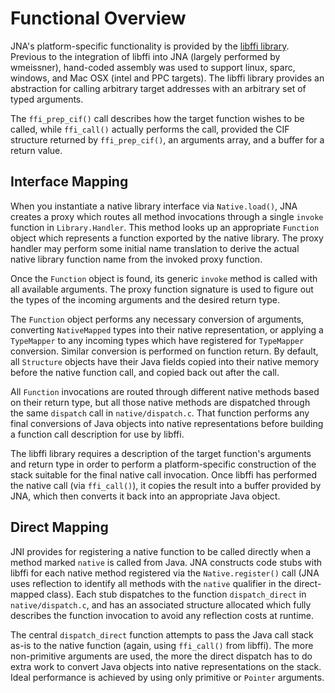 Functional Overview
===================

JNA's platform-specific functionality is provided by the [libffi
library](https://github.com/atgreen/libffi).   Previous to the integration of
libffi into JNA (largely performed by wmeissner), hand-coded assembly was used
to support linux, sparc, windows, and Mac OSX (intel and PPC targets).   The
libffi library provides an abstraction for calling arbitrary target addresses
with an arbitrary set of typed arguments.

The `ffi_prep_cif()` call describes how the target function wishes to be
called, while `ffi_call()` actually performs the call, provided the CIF
structure returned by `ffi_prep_cif()`, an arguments array, and a buffer for a
return value. 


Interface Mapping
-----------------
When you instantiate a native library interface via `Native.load()`,
JNA creates a proxy which routes all method invocations through a single
`invoke` function in `Library.Handler`.  This method looks up an appropriate
`Function` object which represents a function exported by the native library.
The proxy handler may perform some initial name translation to derive the
actual native library function name from the invoked proxy function.

Once the `Function` object is found, its generic `invoke` method is called
with all available arguments.  The proxy function signature is used to figure
out the types of the incoming arguments and the desired return type.

The `Function` object performs any necessary conversion of arguments,
converting `NativeMapped` types into their native representation, or applying
a `TypeMapper` to any incoming types which have registered for `TypeMapper`
conversion.   Similar conversion is performed on function return.  By default,
all `Structure` objects have their Java fields copied into their native memory
before the native function call, and copied back out after the call.

All `Function` invocations are routed through different native methods based
on their return type, but all those native methods are dispatched through the
same `dispatch` call in `native/dispatch.c`.  That function performs any final
conversions of Java objects into native representations before building a
function call description for use by libffi.

The libffi library requires a description of the target function's arguments
and return type in order to perform a platform-specific construction of the
stack suitable for the final native call invocation.  Once libffi has
performed the native call (via `ffi_call()`), it copies the result into a
buffer provided by JNA, which then converts it back into an appropriate Java
object. 

Direct Mapping
--------------
JNI provides for registering a native function to be called directly when a
method marked `native` is called from Java.  JNA constructs code stubs with
libffi for each native method registered via the `Native.register()` call (JNA
uses reflection to identify all methods with the `native` qualifier in the
direct-mapped class).  Each stub dispatches to the function `dispatch_direct`
in `native/dispatch.c`, and has an associated structure allocated which fully
describes the function invocation to avoid any reflection costs at runtime.  

The central `dispatch_direct` function attempts to pass the Java call stack
as-is to the native function (again, using `ffi_call()` from libffi).
The more non-primitive arguments are used, the more the direct dispatch has to
do extra work to convert Java objects into native representations on the
stack.  Ideal performance is achieved by using only primitive or `Pointer`
arguments. 